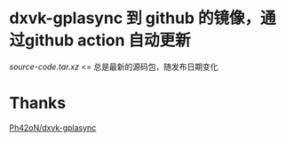 # dxvk-gplasync 到 github 的镜像，通过github action 自动更新

*source-code.tar.xz* <= 总是最新的源码包，随发布日期变化

# Thanks
[Ph42oN/dxvk-gplasync](https://gitlab.com/Ph42oN/dxvk-gplasync)